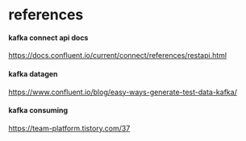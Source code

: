 
# references

#### kafka connect api docs

https://docs.confluent.io/current/connect/references/restapi.html

#### kafka datagen

https://www.confluent.io/blog/easy-ways-generate-test-data-kafka/

#### kafka consuming

https://team-platform.tistory.com/37

